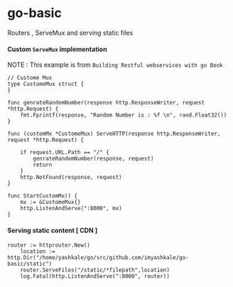 # go-basic
Routers , ServeMux and serving static files

#### Custom `ServeMux` implementation
NOTE : This example is from `Building Restful webservices with go Book`

```
// Custome Mux
type CustomeMux struct {
}

func genrateRandomNumber(response http.ResponseWriter, request *http.Request) {
	fmt.Fprintf(response, "Random Number is : %f \n", rand.Float32())
}

func (customMx *CustomeMux) ServeHTTP(response http.ResponseWriter, request *http.Request) {

	if request.URL.Path == "/" {
		genrateRandomNumber(response, request)
		return
	}
	http.NotFound(response, request)
}

func StartCustomMx() {
	mx := &CustomeMux{}
	http.ListenAndServe(":8000", mx)
}
```



#### Serving static content [ CDN ]
```
router := httprouter.New()
	location := http.Dir("/home/yashkale/go/src/github.com/imyashkale/go-basic/static")
	router.ServeFiles("/static/*filepath",location)
	log.Fatal(http.ListenAndServe(":8000", router))
 ```
